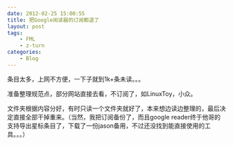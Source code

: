 ```yaml
---
date: 2012-02-25 15:00:55
title: 把Google阅读器的订阅都退了
layout: post
tags:
    - FML
    - z-turn
categories:
    - Blog
---
```


条目太多，上网不方便，一下子就到1k+条未读。。。

准备整理规范点，部分网站直接去看，不订阅了，如LinuxToy，小众。

文件夹根据内容分好，有时只读一个文件夹就好了，本来想边读边整理的，最后决定直接全部干掉重来。（当然，我把订阅备份了，而且google reader终于他哥的支持导出星标条目了，下载了一份jason备用，不过还没找到能直接使用的工具。。。）